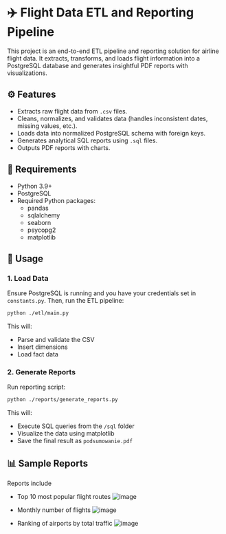 # ✈️ Flight Data ETL and Reporting Pipeline

This project is an end-to-end ETL pipeline and reporting solution for airline flight data. It extracts, transforms, and loads flight information into a PostgreSQL database and generates insightful PDF reports with visualizations.

## ⚙️ Features

- Extracts raw flight data from `.csv` files.
- Cleans, normalizes, and validates data (handles inconsistent dates, missing values, etc.).
- Loads data into normalized PostgreSQL schema with foreign keys.
- Generates analytical SQL reports using `.sql` files.
- Outputs PDF reports with charts.

## 🧱 Requirements

- Python 3.9+
- PostgreSQL
- Required Python packages:
  - pandas
  - sqlalchemy
  - seaborn
  - psycopg2
  - matplotlib

## 🚀 Usage

### 1. Load Data

Ensure PostgreSQL is running and you have your credentials set in `constants.py`.
Then, run the ETL pipeline:

```bash
python ./etl/main.py
```

This will:

- Parse and validate the CSV
- Insert dimensions
- Load fact data

### 2. Generate Reports

Run reporting script:

```bash
python ./reports/generate_reports.py
```

This will:

- Execute SQL queries from the `/sql` folder
- Visualize the data using matplotlib
- Save the final result as `podsumowanie.pdf`

## 📊 Sample Reports

Reports include

- Top 10 most popular flight routes
![image](https://github.com/user-attachments/assets/a5969bac-d603-461f-8755-1cdae667ecef)

- Monthly number of flights
![image](https://github.com/user-attachments/assets/4bfa2fa1-8c55-4c12-8372-ca511d4f231f)

- Ranking of airports by total traffic
![image](https://github.com/user-attachments/assets/4b06c100-26c7-4c28-8849-66ff7fff3ca5)

